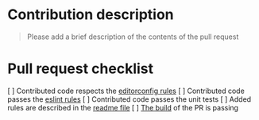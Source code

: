 # Contribution description
> Please add a brief description of the contents of the pull request

# Pull request checklist
[ ] Contributed code respects the [editorconfig rules](.editorconfig)
[ ] Contributed code passes the [eslint rules](.eslintrc.yaml)
[ ] Contributed code passes the unit tests
[ ] Added rules are described in the [readme file](README.md)
[ ] [The build](https://travis-ci.org/webdriverio/cucumber-boilerplate) of the PR is passing
